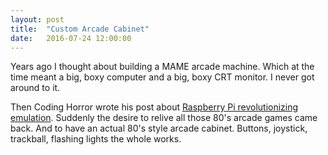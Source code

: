```yaml
---
layout: post
title:  "Custom Arcade Cabinet"
date:   2016-07-24 12:00:00
---
```

Years ago I thought about building a MAME arcade machine. Which at the time meant a big, boxy computer and a big, boxy CRT monitor. I never got around to it.

Then Coding Horror wrote his post about [Raspberry Pi revolutionizing emulation](https://blog.codinghorror.com/the-raspberry-pi-has-revolutionized-emulation/).
Suddenly the desire to relive all those 80's arcade games came back. And to have an actual 80's style arcade cabinet.
Buttons, joystick, trackball, flashing lights the whole works.

